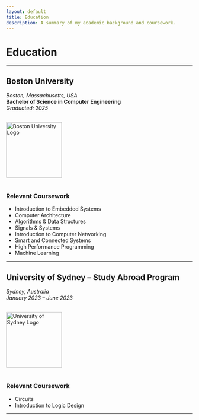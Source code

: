 ```yaml
---
layout: default
title: Education
description: A summary of my academic background and coursework.
---
```


# Education

---

## Boston University  
*Boston, Massachusetts, USA*  
**Bachelor of Science in Computer Engineering**  
*Graduated: 2025*

<img src="{{ '../assets/icons/Boston-University-Logo.png' | relative_url }}" alt="Boston University Logo" style="width:150px; margin: 1rem 0;">

### Relevant Coursework
- Introduction to Embedded Systems
- Computer Architecture
- Algorithms & Data Structures
- Signals & Systems
- Introduction to Computer Networking
- Smart and Connected Systems
- High Performance Programming
- Machine Learning

---

## University of Sydney – Study Abroad Program  
*Sydney, Australia*  
*January 2023 – June 2023*

<img src="{{ '../assets/icons/the-university-of-sydney-3-logo-black-and-white.png' | relative_url }}" alt="University of Sydney Logo" style="width:150px; margin: 1rem 0;">

### Relevant Coursework
- Circuits
- Introduction to Logic Design


---
